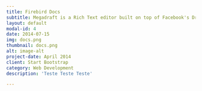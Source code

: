 ```yaml
---
title: Firebird Docs
subtitle: Megadraft is a Rich Text editor built on top of Facebook's Draft.JS featuring a nice default base of components and extensibility.
layout: default
modal-id: 4
date: 2014-07-15
img: docs.png
thumbnail: docs.png
alt: image-alt
project-date: April 2014
client: Start Bootstrap
category: Web Development
description: 'Teste Teste Teste'

---
```

